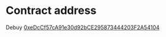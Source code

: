 # Contract address

Debuy [0xeDcCf57cA91e30d92bCE295873444203F2A54104](https://mumbai.polygonscan.com/address/0xeDcCf57cA91e30d92bCE295873444203F2A54104)
